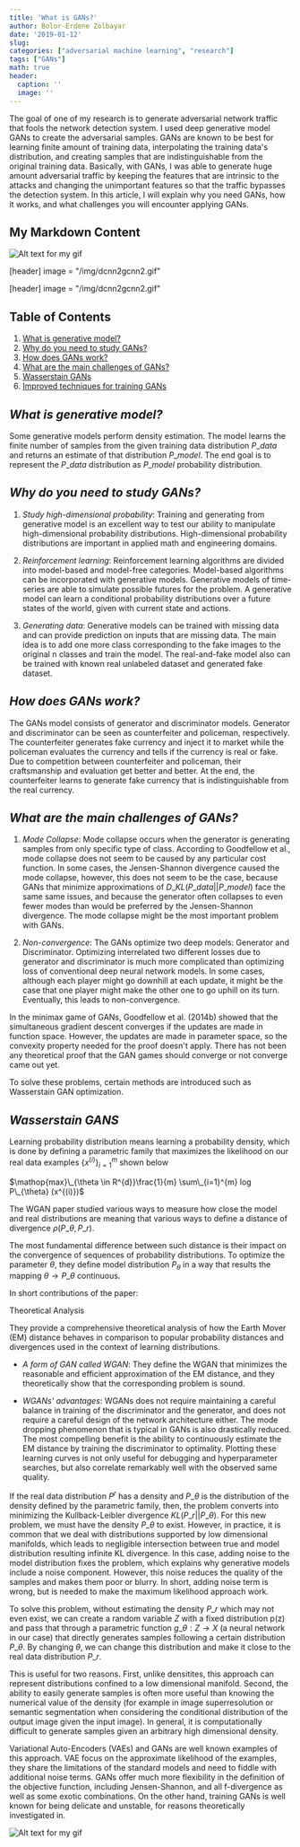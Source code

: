 ```yaml
---
title: 'What is GANs?'
author: Bolor-Erdene Zolbayar
date: '2019-01-12'
slug:
categories: ["adversarial machine learning", "research"]
tags: ["GANs"]
math: true
header:
  caption: ''
  image: ''
---
```


The goal of one of my research is to generate adversarial network traffic that fools the network detection system. I used deep generative model GANs to create the adversarial samples. GANs are known to be best for learning finite amount of training data, interpolating the training data's distribution, and creating samples that are indistinguishable from the original training data. Basically, with GANs, I was able to generate huge amount adversarial traffic by keeping the features that are intrinsic to the attacks and changing the unimportant features so that the traffic bypasses the detection system. In this article, I will explain why you need GANs, how it works, and what challenges you will encounter applying GANs.

## My Markdown Content

![Alt text for my gif](img/dcnn2gcnn2.gif)

[header]
image = "/img/dcnn2gcnn2.gif"

[header]
image = "/img/dcnn2gcnn2.gif"

## Table of Contents

1. [What is generative model?](#generative-model)
2. [Why do you need to study GANs?](#why)
3. [How does GANs work?](#how)
4. [What are the main challenges of GANs?](#what)
5. [Wasserstain GANs](#paper1)
6. [Improved techniques for training GANs](#paper2)

## ***What is generative model?*** <a id="generative-model"></a>

Some generative models perform density estimation. The model learns the finite number of samples from the given training data distribution $P\_{data}$ and returns an estimate of that distribution $P\_{model}$. The end goal is to represent the $P\_{data}$ distribution as $P\_{model}$ probability distribution.

## ***Why do you need to study GANs?*** <a id="why"></a>

1. *Study high-dimensional probability*:
Training and generating from generative model is an excellent way to test our ability to manipulate high-dimensional probability distributions. High-dimensional probability distributions are important in applied math and engineering domains.

2. *Reinforcement learning*:
Reinforcement learning algorithms are divided into model-based and model-free categories. Model-based algorithms can be incorporated with generative models. Generative models of time-series are able to simulate possible futures for the problem. A generative model can learn a conditional probability distributions over a future states of the world, given with current state and actions.

3. *Generating data*:
Generative models can be trained with missing data and can provide prediction on inputs that are missing data. The main idea is to add one more class corresponding to the fake images to the original n classes and train the model. The real-and-fake model also can be trained with known real unlabeled dataset and generated fake dataset.


## ***How does GANs work?*** <a id="how"></a>

The GANs model consists of generator and discriminator models. Generator and discriminator can be seen as counterfeiter and policeman, respectively. The counterfeiter generates fake currency and inject it to market while the policeman evaluates the currency and tells if the currency is real or fake. Due to competition between counterfeiter and policeman, their craftsmanship and evaluation get better and better. At the end, the counterfeiter learns to generate fake currency that is indistinguishable from the real currency.

## ***What are the main challenges of GANs?*** <a id="what"></a>

1. *Mode Collapse*: Mode collapse occurs when the generator is generating samples from only specific type of class. According to Goodfellow et al., mode collapse does not seem to be caused by any particular cost function. In some cases, the Jensen-Shannon divergence caused the mode collapse, however, this does not seem to be the case, because GANs that minimize approximations of $D\_{KL}(P\_{data}||P\_{model})$ face the same same issues, and because the generator often collapses to even fewer modes than would be preferred by the Jensen-Shannon divergence. The mode collapse might be the most important problem with GANs.

2. *Non-convergence*: The GANs optimize two deep models: Generator and Discriminator. Optimizing interrelated two different losses due to generator and discriminator is much more complicated than optimizing loss of conventional deep neural network models. In some cases, although each player might go downhill at each update, it might be the case that one player might make the other one to go uphill on its turn. Eventually, this leads to non-convergence.

In the minimax game of GANs, Goodfellow et al. (2014b) showed that the simultaneous gradient descent converges if the updates are made in function space. However, the updates are made in parameter space, so the convexity property needed for the proof doesn't apply. There has not been any theoretical proof that the GAN games should converge or not converge came out yet.

To solve these problems, certain methods are introduced such as Wasserstain GAN optimization.

## ***Wasserstain GANS*** <a id="paper1"></a>

Learning probability distribution means learning a probability density, which is done by defining a parametric family that maximizes the likelihood on our real data examples $\{x^{(i)}\}_{i=1}^m$ shown below


$\mathop{max}\_{\theta \in R^{d}}\frac{1}{m} \sum\_{i=1}^{m} log P\_{\theta} (x^{(i)})$


The WGAN paper studied various ways to measure how close the model and real distributions are meaning that various ways to define a distance of divergence $\rho(P\_{\theta},P\_{r})$.

The most fundamental difference between such distance is their impact on the convergence of sequences of probability distributions. To optimize the parameter $\theta$, they define model distribution $P_{\theta}$ in a way that results the mapping $\theta \rightarrow P\_{\theta}$ continuous.

In short contributions of the paper:

Theoretical Analysis

They provide a comprehensive theoretical analysis of how the Earth Mover (EM) distance behaves in comparison to popular probability distances and divergences used in the context of learning distributions.

- *A form of GAN called WGAN*: They define the WGAN that minimizes the reasonable and efficient approximation of the EM distance, and they theoretically show that the corresponding problem is sound.

- *WGANs' advantages*: WGANs does not require maintaining a careful balance in training of the discriminator and the generator, and does not require a careful design of the network architecture either. The mode dropping phenomenon that is typical in GANs is also drastically reduced. The most compelling benefit is the ability to continuously estimate the EM distance by training the discriminator to optimality. Plotting these learning curves is not only useful for debugging and hyperparameter searches, but also correlate remarkably well with the observed same quality.



If the real data distribution $P^{r}$ has a density and $P\_{\theta}$ is the distribution of the density defined by the parametric family, then, the problem converts into minimizing the Kullback-Leibler divergence $KL(P\_{r}||P\_{\theta})$. For this new problem, we must have the density $P\_{\theta}$ to exist. However, in practice, it is common that we deal with distributions supported by low dimensional manifolds, which leads to negligible intersection between true and model distribution resulting infinite KL divergence. In this case, adding noise to the model distribution fixes the problem, which explains why generative models include a noise component. However, this noise reduces the quality of the samples and makes them poor or blurry. In short, adding noise term is wrong, but is needed to make the maximum likelihood approach work.

To solve this problem, without estimating the density $P\_{r}$ which may not even exist, we can create a random variable $Z$ with a fixed distribution p(z) and pass that through a parametric function $g\_{\theta}:Z \rightarrow X$ (a neural network in our case)
 that directly generates samples following a certain distribution $P\_{\theta}$. By changing $\theta$, we can change this distribution and make it close to the real data distribution $P\_{r}$.

 This is useful for two reasons. First, unlike densitites, this approach can represent distributions confined to a low dimensional manifold. Second, the ability to easily generate samples is often more useful than knowing the numerical value of the density (for example in image superresolution or semantic segmentation when considering the conditional distribution of the output image given the input image). In general, it is computationally difficult to generate samples given an arbitrary high dimensional density.

 Variational Auto-Encoders (VAEs) and GANs are well known examples of this approach. VAE focus on the approximate likelihood of the examples, they share the limitations of the standard models and need to fiddle with additional noise terms. GANs offer much more flexibility in the definition of the objective function, including Jensen-Shannon, and all f-divergence as well as some exotic combinations. On the other hand, training GANs is well known for being delicate and unstable, for reasons theoretically investigated in.


![Alt text for my gif](img/dcnn2gcnn2.gif)